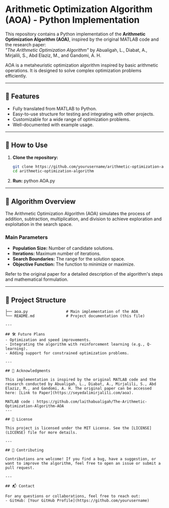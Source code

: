 # Arithmetic Optimization Algorithm (AOA) - Python Implementation  

This repository contains a Python implementation of the **Arithmetic Optimization Algorithm (AOA)**, inspired by the original MATLAB code and the research paper:  
*"The Arithmetic Optimization Algorithm"* by Abualigah, L., Diabat, A., Mirjalili, S., Abd Elaziz, M., and Gandomi, A. H.  

AOA is a metaheuristic optimization algorithm inspired by basic arithmetic operations. It is designed to solve complex optimization problems efficiently.  

---

## 🔧 Features  
- Fully translated from MATLAB to Python.  
- Easy-to-use structure for testing and integrating with other projects.  
- Customizable for a wide range of optimization problems.  
- Well-documented with example usage.  

---

## 🚀 How to Use  

1. **Clone the repository:**  
   ```bash
   git clone https://github.com/yourusername/arithmetic-optimization-algorithm.git
   cd arithmetic-optimization-algorithm


2. **Run:**
   python AOA.py

---

## 📖 Algorithm Overview  

The Arithmetic Optimization Algorithm (AOA) simulates the process of addition, subtraction, multiplication, and division to achieve exploration and exploitation in the search space.  

### Main Parameters  
- **Population Size:** Number of candidate solutions.  
- **Iterations:** Maximum number of iterations.  
- **Search Boundaries:** The range for the solution space.  
- **Objective Function:** The function to minimize or maximize.  

Refer to the original paper for a detailed description of the algorithm's steps and mathematical formulation.  

---

## 📂 Project Structure  

```plaintext
├── aoa.py                 # Main implementation of the AOA
└── README.md              # Project documentation (this file)

---

## 🛠️ Future Plans  
- Optimization and speed improvements.  
- Integrating the algorithm with reinforcement learning (e.g., Q-learning).  
- Adding support for constrained optimization problems.  

---

## 🙌 Acknowledgments  

This implementation is inspired by the original MATLAB code and the research conducted by Abualigah, L., Diabat, A., Mirjalili, S., Abd Elaziz, M., and Gandomi, A. H. The original paper can be accessed here: [Link to Paper](https://seyedalimirjalili.com/aoa).  

MATLAB code : https://github.com/laithabualigah/The-Arithmetic-Optimization-Algorithm-AOA
---

## 📜 License  

This project is licensed under the MIT License. See the [LICENSE](LICENSE) file for more details.  

---

## 🤝 Contributing  

Contributions are welcome! If you find a bug, have a suggestion, or want to improve the algorithm, feel free to open an issue or submit a pull request.  

---

## 📬 Contact  

For any questions or collaborations, feel free to reach out:  
- GitHub: [Your GitHub Profile](https://github.com/yourusername)  
```
